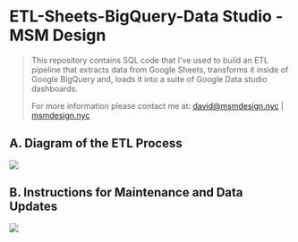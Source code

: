 # ETL-Sheets-BigQuery-Data Studio - MSM Design

>  This repository contains SQL code that I've used to build an ETL pipeline that extracts data from Google Sheets, transforms it inside of Google BigQuery and, loads it into a suite of Google Data studio dashboards.
>
>  For more information please contact me at: david@msmdesign.nyc | [msmdesign.nyc](https://msmdesign.nyc/)



## A. Diagram of the ETL Process

![](https://github.com/davidwhitemsm/images-for-readme-documentation/blob/main/CREATE%20%60harlemlinksy2122.datasources.datasource%60_Page_2.png)





## B. Instructions for Maintenance and Data Updates

![](https://github.com/davidwhitemsm/images-for-readme-documentation/blob/main/CREATE%20%60harlemlinksy2122.datasources.datasource%60_Page_1.png)


